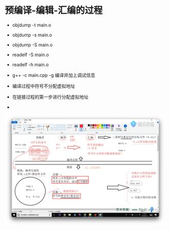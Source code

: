 # 预编译-编辑-汇编的过程

- objdump -t main.o
- objdump -s main.o
- objdump -S main.o
- readelf -S main.o
- readelf -h main.o

- g++ -c main.cpp -g 编译并加上调试信息


- 编译过程中符号不分配虚拟地址
- 在链接过程的第一步进行分配虚拟地址
- 
![预编译-编辑-汇编的过程](预编译-编辑-汇编的过程.png)